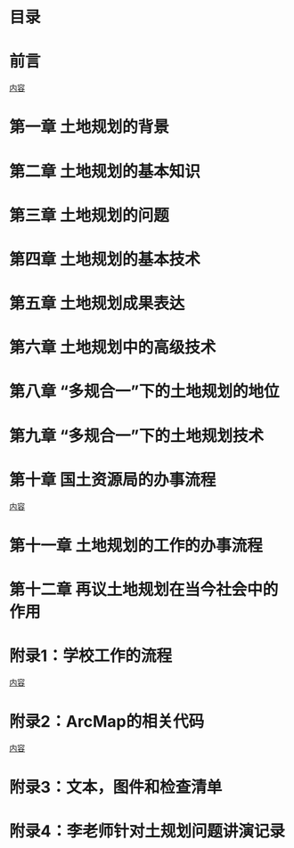 # 目录

# 前言

[内容](https://github.com/htoooth/landuse/blob/master/preface.md)

# 第一章 土地规划的背景

# 第二章 土地规划的基本知识

# 第三章 土地规划的问题

# 第四章 土地规划的基本技术

# 第五章 土地规划成果表达

# 第六章 土地规划中的高级技术

# 第八章 “多规合一”下的土地规划的地位

# 第九章 “多规合一”下的土地规划技术

# 第十章 国土资源局的办事流程
[内容](https://github.com/htoooth/landuse/blob/master/updateDB.md)

# 第十一章 土地规划的工作的办事流程

# 第十二章 再议土地规划在当今社会中的作用

# 附录1：学校工作的流程
[内容](https://github.com/htoooth/landuse/blob/master/workFlow.md)

# 附录2：ArcMap的相关代码
[内容](https://github.com/htoooth/arcgis_scripts)

# 附录3：文本，图件和检查清单
[]()

# 附录4：李老师针对土规划问题讲演记录
[]()